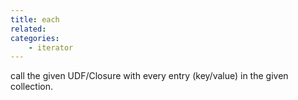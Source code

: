 ```yaml
---
title: each
related:
categories:
    - iterator
---
```


call the given UDF/Closure with every entry (key/value) in the given collection.